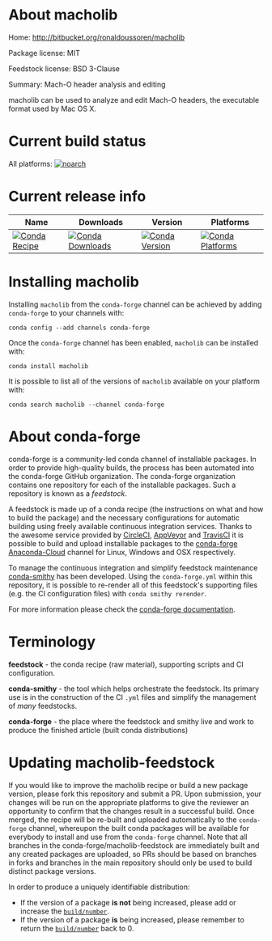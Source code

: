 About macholib
==============

Home: http://bitbucket.org/ronaldoussoren/macholib

Package license: MIT

Feedstock license: BSD 3-Clause

Summary: Mach-O header analysis and editing

macholib can be used to analyze and edit Mach-O headers,
the executable format used by Mac OS X.


Current build status
====================

All platforms:
[![noarch](https://img.shields.io/circleci/project/github/conda-forge/macholib-feedstock/master.svg?label=noarch)](https://circleci.com/gh/conda-forge/macholib-feedstock)

Current release info
====================

| Name | Downloads | Version | Platforms |
| --- | --- | --- | --- |
| [![Conda Recipe](https://img.shields.io/badge/recipe-macholib-green.svg)](https://anaconda.org/conda-forge/macholib) | [![Conda Downloads](https://img.shields.io/conda/dn/conda-forge/macholib.svg)](https://anaconda.org/conda-forge/macholib) | [![Conda Version](https://img.shields.io/conda/vn/conda-forge/macholib.svg)](https://anaconda.org/conda-forge/macholib) | [![Conda Platforms](https://img.shields.io/conda/pn/conda-forge/macholib.svg)](https://anaconda.org/conda-forge/macholib) |

Installing macholib
===================

Installing `macholib` from the `conda-forge` channel can be achieved by adding `conda-forge` to your channels with:

```
conda config --add channels conda-forge
```

Once the `conda-forge` channel has been enabled, `macholib` can be installed with:

```
conda install macholib
```

It is possible to list all of the versions of `macholib` available on your platform with:

```
conda search macholib --channel conda-forge
```


About conda-forge
=================

conda-forge is a community-led conda channel of installable packages.
In order to provide high-quality builds, the process has been automated into the
conda-forge GitHub organization. The conda-forge organization contains one repository
for each of the installable packages. Such a repository is known as a *feedstock*.

A feedstock is made up of a conda recipe (the instructions on what and how to build
the package) and the necessary configurations for automatic building using freely
available continuous integration services. Thanks to the awesome service provided by
[CircleCI](https://circleci.com/), [AppVeyor](https://www.appveyor.com/)
and [TravisCI](https://travis-ci.org/) it is possible to build and upload installable
packages to the [conda-forge](https://anaconda.org/conda-forge)
[Anaconda-Cloud](https://anaconda.org/) channel for Linux, Windows and OSX respectively.

To manage the continuous integration and simplify feedstock maintenance
[conda-smithy](https://github.com/conda-forge/conda-smithy) has been developed.
Using the ``conda-forge.yml`` within this repository, it is possible to re-render all of
this feedstock's supporting files (e.g. the CI configuration files) with ``conda smithy rerender``.

For more information please check the [conda-forge documentation](https://conda-forge.org/docs/).

Terminology
===========

**feedstock** - the conda recipe (raw material), supporting scripts and CI configuration.

**conda-smithy** - the tool which helps orchestrate the feedstock.
                   Its primary use is in the construction of the CI ``.yml`` files
                   and simplify the management of *many* feedstocks.

**conda-forge** - the place where the feedstock and smithy live and work to
                  produce the finished article (built conda distributions)


Updating macholib-feedstock
===========================

If you would like to improve the macholib recipe or build a new
package version, please fork this repository and submit a PR. Upon submission,
your changes will be run on the appropriate platforms to give the reviewer an
opportunity to confirm that the changes result in a successful build. Once
merged, the recipe will be re-built and uploaded automatically to the
`conda-forge` channel, whereupon the built conda packages will be available for
everybody to install and use from the `conda-forge` channel.
Note that all branches in the conda-forge/macholib-feedstock are
immediately built and any created packages are uploaded, so PRs should be based
on branches in forks and branches in the main repository should only be used to
build distinct package versions.

In order to produce a uniquely identifiable distribution:
 * If the version of a package **is not** being increased, please add or increase
   the [``build/number``](https://conda.io/docs/user-guide/tasks/build-packages/define-metadata.html#build-number-and-string).
 * If the version of a package **is** being increased, please remember to return
   the [``build/number``](https://conda.io/docs/user-guide/tasks/build-packages/define-metadata.html#build-number-and-string)
   back to 0.
